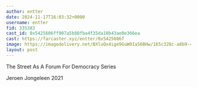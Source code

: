 ```yaml
---
author: entter
date: 2024-11-17T16:03:32+0000
username: entter
fid: 335383
cast_id: 0x5425606ff907a5b80fba4f35da10b43ae0e366ea
cast: https://farcaster.xyz/entter/0x5425606f
image: https://imagedelivery.net/BXluQx4ige9GuW0Ia56BHw/165c328c-a8b9-4462-6ac0-7cdca06fd000/original
layout: post
---
```


The Street As A Forum For Democracy Series

Jeroen Jongeleen 2021

<img src='https://imagedelivery.net/BXluQx4ige9GuW0Ia56BHw/165c328c-a8b9-4462-6ac0-7cdca06fd000/original' alt='' referrerpolicy='no-referrer'/>
